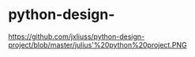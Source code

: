 # python-design-
https://github.com/jxliuss/python-design-project/blob/master/julius'%20python%20project.PNG
